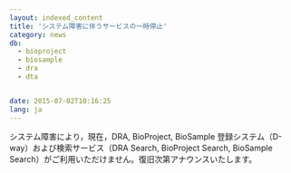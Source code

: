 ```yaml
---
layout: indexed_content
title: 'システム障害に伴うサービスの一時停止'
category: news
db:
  - bioproject
  - biosample
  - dra
  - dta


date: 2015-07-02T10:16:25
lang: ja
---
```


システム障害により，現在，DRA, BioProject, BioSample 登録システム（D-way）および検索サービス（DRA Search, BioProject Search, BioSample Search）がご利用いただけません。復旧次第アナウンスいたします。
